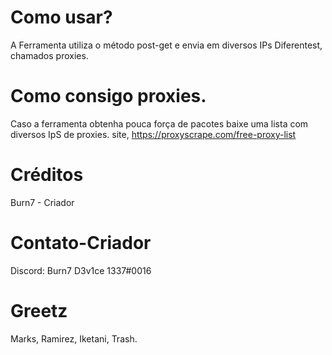 # Como usar?

A Ferramenta utiliza o método post-get e envia em diversos IPs Diferentest, chamados proxies.

# Como consigo proxies.

Caso a ferramenta obtenha pouca força de pacotes baixe uma lista com diversos IpS de proxies.
site, https://proxyscrape.com/free-proxy-list

# Créditos

Burn7 - Criador


# Contato-Criador

Discord: Burn7 D3v1ce 1337#0016

# Greetz

Marks, Ramirez, Iketani, Trash.
